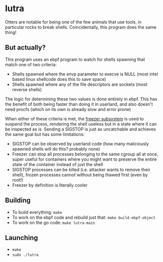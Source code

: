 # lutra

Otters are notable for being one of the few animals that use tools, in particular rocks to break shells. Coincidentally, this program does the same thing!

## But actually?

This program uses an ebpf program to watch for shells spawning that match one of two criteria:

* Shells spawned where the envp parameter to execve is NULL (most intel based linux shellcode does this to save space)
* Shells spawned where any of the file descriptors are sockets (most reverse shells)

The logic for determining these two values is done entirely in ebpf. This has the benefit of both being faster than doing it in userland, and also doesn't need procfs (which on its own is already slow and error prone)

When either of these criteria is met, the [freezer subsystem](https://www.kernel.org/doc/Documentation/cgroup-v1/freezer-subsystem.txt) is used to suspend the process, rendering the shell useless but in a state where it can be inspected as is. Sending a SIGSTOP is just as uncatchable and achieves the same goal but has some limitations:

* SIGSTOP can be observed by userland code (how many maliciously spawned shells will do this? probably none)
* Freezer can stop all processes belonging to the same cgroup all at once, super useful for containers where you might want to preserve the entire state of the container instead of just the shell
* SIGSTOP processes can be killed (i.e. attacker wants to remove their shell), frozen processes cannot without being thawed first (even by root!)
* Freezer by definition is literally cooler

## Building

* To build everything: `make`
* To work on the ebpf code and rebuild just that: `make build-ebpf-object`
* To work on the go code: `make lutra-main`

## Launching

* `make`
* `sudo ./lutra`
